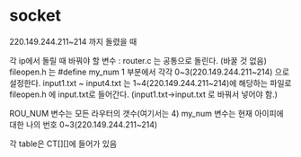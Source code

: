 # socket

220.149.244.211~214 까지 돌렸을 때

각 ip에서 돌릴 때 바꿔야 할 변수 : 
  router.c 는 공통으로 돌린다. (바꿀 것 없음)
  fileopen.h 는 #define my_num 1 부분에서 각각 0~3(220.149.244.211~214) 으로 설정한다.
  input1.txt ~ input4.txt 는 1~4(220.149.244.211~214)에 해당하는 파일로 fileopen.h 에 input.txt로 들어간다. (input1.txt->input.txt 로 바꿔서 넣어야 함.)
 
ROU_NUM 변수는 모든 라우터의 갯수(여기서는 4)
my_num 변수는 현재 아이피에 대한 나의 번호 0~3(220.149.244.211~214)

각 table은 CT[][]에 들어가 있음

